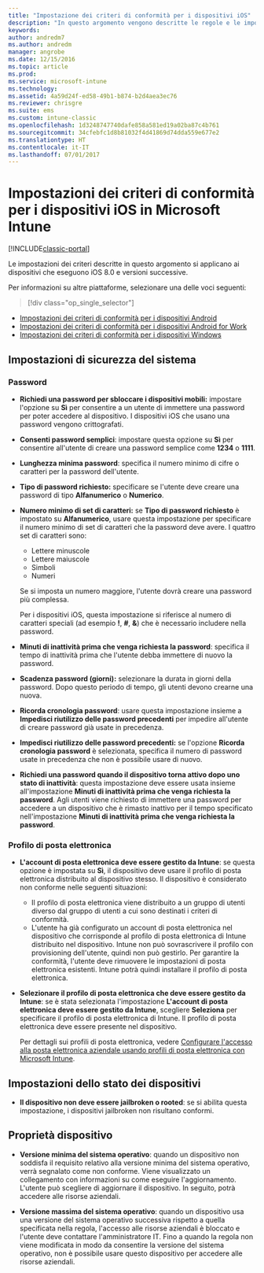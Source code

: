 ```yaml
---
title: "Impostazione dei criteri di conformità per i dispositivi iOS"
description: "In questo argomento vengono descritte le regole e le impostazioni che è possibile usare nei criteri di conformità per i dispositivi iOS."
keywords: 
author: andredm7
ms.author: andredm
manager: angrobe
ms.date: 12/15/2016
ms.topic: article
ms.prod: 
ms.service: microsoft-intune
ms.technology: 
ms.assetid: 4a59d24f-ed58-49b1-b874-b2d4aea3ec76
ms.reviewer: chrisgre
ms.suite: ems
ms.custom: intune-classic
ms.openlocfilehash: 1d3248747740dafe858a581ed19a02ba87c4b761
ms.sourcegitcommit: 34cfebfc1d8b81032f4d41869d74dda559e677e2
ms.translationtype: HT
ms.contentlocale: it-IT
ms.lasthandoff: 07/01/2017
---
```

# <a name="compliance-policy-settings-for-ios-devices-in-microsoft-intune"></a>Impostazioni dei criteri di conformità per i dispositivi iOS in Microsoft Intune

[!INCLUDE[classic-portal](../includes/classic-portal.md)]

Le impostazioni dei criteri descritte in questo argomento si applicano ai dispositivi che eseguono iOS 8.0 e versioni successive.

Per informazioni su altre piattaforme, selezionare una delle voci seguenti:
> [!div class="op_single_selector"]
- [Impostazioni dei criteri di conformità per i dispositivi Android](android-compliance-policy-settings-in-microsoft-intune.md)
- [Impostazioni dei criteri di conformità per i dispositivi Android for Work](afw-compliance-policy-settings-in-microsoft-intune.md)
- [Impostazioni dei criteri di conformità per i dispositivi Windows](windows-compliance-policy-settings-in-microsoft-intune.md)

## <a name="system-security-settings"></a>Impostazioni di sicurezza del sistema
### <a name="password"></a>Password
- **Richiedi una password per sbloccare i dispositivi mobili:** impostare l'opzione su **Sì** per consentire a un utente di immettere una password per poter accedere al dispositivo. I dispositivi iOS che usano una password vengono crittografati.

- **Consenti password semplici**: impostare questa opzione su **Sì** per consentire all'utente di creare una password semplice come **1234** o **1111**.

-  **Lunghezza minima password**: specifica il numero minimo di cifre o caratteri per la password dell'utente.

- **Tipo di password richiesto:** specificare se l'utente deve creare una password di tipo **Alfanumerico** o **Numerico**.

- **Numero minimo di set di caratteri:** se **Tipo di password richiesto** è impostato su **Alfanumerico**, usare questa impostazione per specificare il numero minimo di set di caratteri che la password deve avere. I quattro set di caratteri sono:
  -   Lettere minuscole
  -   Lettere maiuscole
  -   Simboli
  -   Numeri

  Se si imposta un numero maggiore, l'utente dovrà creare una password più complessa.

  Per i dispositivi iOS, questa impostazione si riferisce al numero di caratteri speciali (ad esempio **!**, **#**, **&amp;**) che è necessario includere nella password.

- **Minuti di inattività prima che venga richiesta la password**: specifica il tempo di inattività prima che l'utente debba immettere di nuovo la password.

- **Scadenza password (giorni):** selezionare la durata in giorni della password. Dopo questo periodo di tempo, gli utenti devono crearne una nuova.

- **Ricorda cronologia password**: usare questa impostazione insieme a **Impedisci riutilizzo delle password precedenti** per impedire all'utente di creare password già usate in precedenza.

- **Impedisci riutilizzo delle password precedenti:** se l'opzione **Ricorda cronologia password** è selezionata, specifica il numero di password usate in precedenza che non è possibile usare di nuovo.

- **Richiedi una password quando il dispositivo torna attivo dopo uno stato di inattività**: questa impostazione deve essere usata insieme all'impostazione **Minuti di inattività prima che venga richiesta la password**. Agli utenti viene richiesto di immettere una password per accedere a un dispositivo che è rimasto inattivo per il tempo specificato nell'impostazione **Minuti di inattività prima che venga richiesta la password**.

### <a name="email-profile"></a>Profilo di posta elettronica
- **L'account di posta elettronica deve essere gestito da Intune**: se questa opzione è impostata su **Sì**, il dispositivo deve usare il profilo di posta elettronica distribuito al dispositivo stesso. Il dispositivo è considerato non conforme nelle seguenti situazioni:
  - Il profilo di posta elettronica viene distribuito a un gruppo di utenti diverso dal gruppo di utenti a cui sono destinati i criteri di conformità.
  - L'utente ha già configurato un account di posta elettronica nel dispositivo che corrisponde al profilo di posta elettronica di Intune distribuito nel dispositivo. Intune non può sovrascrivere il profilo con provisioning dell'utente, quindi non può gestirlo. Per garantire la conformità, l'utente deve rimuovere le impostazioni di posta elettronica esistenti. Intune potrà quindi installare il profilo di posta elettronica.

- **Selezionare il profilo di posta elettronica che deve essere gestito da Intune**: se è stata selezionata l'impostazione **L'account di posta elettronica deve essere gestito da Intune**, scegliere **Seleziona** per specificare il profilo di posta elettronica di Intune. Il profilo di posta elettronica deve essere presente nel dispositivo.

     Per dettagli sui profili di posta elettronica, vedere [Configurare l'accesso alla posta elettronica aziendale usando profili di posta elettronica con Microsoft Intune](configure-access-to-corporate-email-using-email-profiles-with-microsoft-intune.md).

## <a name="device-health-settings"></a>Impostazioni dello stato dei dispositivi

- **Il dispositivo non deve essere jailbroken o rooted**: se si abilita questa impostazione, i dispositivi jailbroken non risultano conformi.

##  <a name="device-properties"></a>Proprietà dispositivo
- **Versione minima del sistema operativo**: quando un dispositivo non soddisfa il requisito relativo alla versione minima del sistema operativo, verrà segnalato come non conforme.
Viene visualizzato un collegamento con informazioni su come eseguire l'aggiornamento. L'utente può scegliere di aggiornare il dispositivo. In seguito, potrà accedere alle risorse aziendali.

- **Versione massima del sistema operativo**: quando un dispositivo usa una versione del sistema operativo successiva rispetto a quella specificata nella regola, l'accesso alle risorse aziendali è bloccato e l'utente deve contattare l'amministratore IT. Fino a quando la regola non viene modificata in modo da consentire la versione del sistema operativo, non è possibile usare questo dispositivo per accedere alle risorse aziendali.
